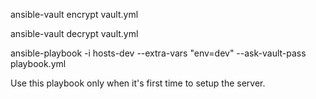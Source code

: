 <!-- To encriyp -->
ansible-vault encrypt vault.yml
<!-- To decrypt -->
ansible-vault decrypt vault.yml

<!-- To run -->
ansible-playbook -i hosts-dev --extra-vars "env=dev" --ask-vault-pass playbook.yml


Use this playbook only when it's first time to setup the server.

